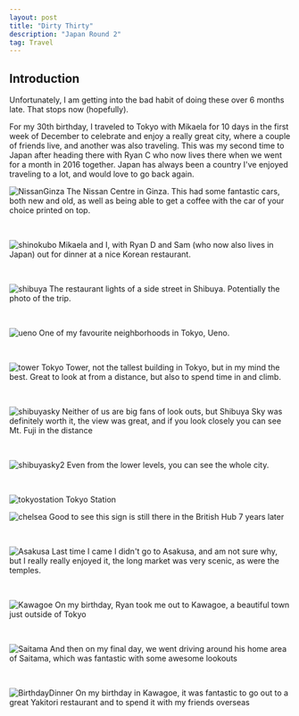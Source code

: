 ```yaml
---
layout: post
title: "Dirty Thirty"
description: "Japan Round 2"
tag: Travel
---
```

## Introduction 
Unfortunately, I am getting into the bad habit of doing these over 6 months late. That stops now (hopefully).

For my 30th birthday, I traveled to Tokyo with Mikaela for 10 days in the first week of December to celebrate and enjoy a really great city, where a couple of friends live, and another was also traveling. This was my second time to Japan after heading there with Ryan C who now lives there when we went for a month in 2016 together. Japan has always been a country I've enjoyed traveling to a lot, and would love to go back again.



![NissanGinza](https://imgur.com/PhZDpx7.jpeg)
The Nissan Centre in Ginza. This had some fantastic cars, both new and old, as well as being able to get a coffee with the car of your choice printed on top.

<br>

![shinokubo](https://imgur.com/ETKnN3S.jpeg)
Mikaela and I, with Ryan D and Sam (who now also lives in Japan) out for dinner at a nice Korean restaurant. 

<br>

![shibuya](https://imgur.com/nNSF60Q.jpeg)
The restaurant lights of a side street in Shibuya. Potentially the photo of the trip.

<br>

![ueno](https://imgur.com/YZ3Ostp.jpeg)
One of my favourite neighborhoods in Tokyo, Ueno.

<br>

![tower](https://imgur.com/DYMzTtJ.jpeg)
Tokyo Tower, not the tallest building in Tokyo, but in my mind the best. Great to look at from a distance, but also to spend time in and climb.

<br>


![shibuyasky](https://imgur.com/ngwCRyM.jpeg)
Neither of us are big fans of look outs, but Shibuya Sky was definitely worth it, the view was great, and if you look closely you can see Mt. Fuji in the distance

<br>

![shibuyasky2](https://imgur.com/ZmmKKN7.jpeg)
Even from the lower levels, you can see the whole city.

<br>

![tokyostation](https://imgur.com/XV3jucN.jpeg)
Tokyo Station

![chelsea](https://imgur.com/jzJQ5Yl.jpeg)
Good to see this sign is still there in the British Hub 7 years later

<br>

![Asakusa](https://imgur.com/rmWyavt.jpeg)
Last time I came I didn't go to Asakusa, and am not sure why, but I really really enjoyed it, the long market was very scenic, as were the temples.

<br>

![Kawagoe](https://imgur.com/r2WEgxa.jpeg)
On my birthday, Ryan took me out to Kawagoe, a beautiful town just outside of Tokyo

<br>

![Saitama](https://imgur.com/HgfSHcI.jpeg)
And then on my final day, we went driving around his home area of Saitama, which was fantastic with some awesome lookouts

<br>

![BirthdayDinner](https://imgur.com/1vvMXFD.jpeg)
On my birthday in Kawagoe, it was fantastic to go out to a great Yakitori restaurant and to spend it with my friends overseas
